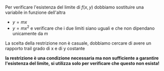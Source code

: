 Per verificare l'esistenza del limite di $f(x,y)$ dobbiamo sostituire una variabile in funzione dell'altra
- $y = mx$
- $y = mx^{2}$
e verificare che i due limiti siano uguali e che non dipendano unicamente da $m$

La scelta della restrizione non è casuale, dobbiamo cercare di  avere un rapporto trail grado di x e di y costante

**la restrizione è una condizione necessaria ma non sufficiente a garantire l'esistenza del limite, si utilizza solo per verificare che questo non esista!**


